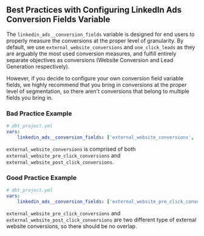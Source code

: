 ## Best Practices with Configuring LinkedIn Ads Conversion Fields Variable
The `linkedin_ads__conversion_fields` variable is designed for end users to properly measure the conversions at the proper level of granularity. By default, we use `external_website_conversions` and `one_click_leads` as they are arguably the most used conversion measures, and fulfill entirely separate objectives as conversions (Website Conversion and Lead Generation respectively). 

However, if you decide to configure your own conversion field variable fields, we highly recommend that you bring in conversions at the proper level of segmentation, so there aren't conversions that belong to multiple fields you bring in.

### Bad Practice Example

```yml
# dbt_project.yml
vars:
    linkedin_ads__conversion_fields: ['external_website_conversions', 'external_website_pre_click_conversions', 'external_website_post_click_conversions']
```

`external_website_conversions` is comprised of both `external_website_pre_click_conversions` and `external_website_post_click_conversions`. 

### Good Practice Example

```yml
# dbt_project.yml
vars:
    linkedin_ads__conversion_fields: ['external_website_pre_click_conversions', 'external_website_post_click_conversions']
```

`external_website_pre_click_conversions` and `external_website_post_click_conversions` are two different type of external website conversions, so there should be no overlap. 